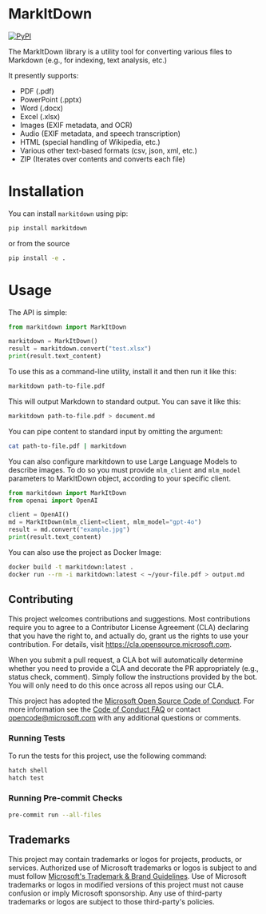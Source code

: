 # MarkItDown

[![PyPI](https://img.shields.io/pypi/v/markitdown.svg)](https://pypi.org/project/markitdown/)

The MarkItDown library is a utility tool for converting various files to Markdown (e.g., for indexing, text analysis, etc.)

It presently supports:

- PDF (.pdf)
- PowerPoint (.pptx)
- Word (.docx)
- Excel (.xlsx)
- Images (EXIF metadata, and OCR)
- Audio (EXIF metadata, and speech transcription)
- HTML (special handling of Wikipedia, etc.)
- Various other text-based formats (csv, json, xml, etc.)
- ZIP (Iterates over contents and converts each file)

# Installation

You can install `markitdown` using pip:

```python
pip install markitdown
```

or from the source

```sh
pip install -e .
```

# Usage
The API is simple:

```python
from markitdown import MarkItDown

markitdown = MarkItDown()
result = markitdown.convert("test.xlsx")
print(result.text_content)
```

To use this as a command-line utility, install it and then run it like this:

```bash
markitdown path-to-file.pdf
```

This will output Markdown to standard output. You can save it like this:

```bash
markitdown path-to-file.pdf > document.md
```

You can pipe content to standard input by omitting the argument:

```bash
cat path-to-file.pdf | markitdown
```


You can also configure markitdown to use Large Language Models to describe images. To do so you must provide `mlm_client` and `mlm_model` parameters to MarkItDown object, according to your specific client.

```python
from markitdown import MarkItDown
from openai import OpenAI

client = OpenAI()
md = MarkItDown(mlm_client=client, mlm_model="gpt-4o")
result = md.convert("example.jpg")
print(result.text_content)
```

You can also use the project as Docker Image:

```sh
docker build -t markitdown:latest .
docker run --rm -i markitdown:latest < ~/your-file.pdf > output.md
```

## Contributing

This project welcomes contributions and suggestions.  Most contributions require you to agree to a
Contributor License Agreement (CLA) declaring that you have the right to, and actually do, grant us
the rights to use your contribution. For details, visit https://cla.opensource.microsoft.com.

When you submit a pull request, a CLA bot will automatically determine whether you need to provide
a CLA and decorate the PR appropriately (e.g., status check, comment). Simply follow the instructions
provided by the bot. You will only need to do this once across all repos using our CLA.

This project has adopted the [Microsoft Open Source Code of Conduct](https://opensource.microsoft.com/codeofconduct/).
For more information see the [Code of Conduct FAQ](https://opensource.microsoft.com/codeofconduct/faq/) or
contact [opencode@microsoft.com](mailto:opencode@microsoft.com) with any additional questions or comments.

### Running Tests

To run the tests for this project, use the following command:

```sh
hatch shell
hatch test
```

### Running Pre-commit Checks

```sh
pre-commit run --all-files
```

## Trademarks

This project may contain trademarks or logos for projects, products, or services. Authorized use of Microsoft 
trademarks or logos is subject to and must follow 
[Microsoft's Trademark & Brand Guidelines](https://www.microsoft.com/en-us/legal/intellectualproperty/trademarks/usage/general).
Use of Microsoft trademarks or logos in modified versions of this project must not cause confusion or imply Microsoft sponsorship.
Any use of third-party trademarks or logos are subject to those third-party's policies.
